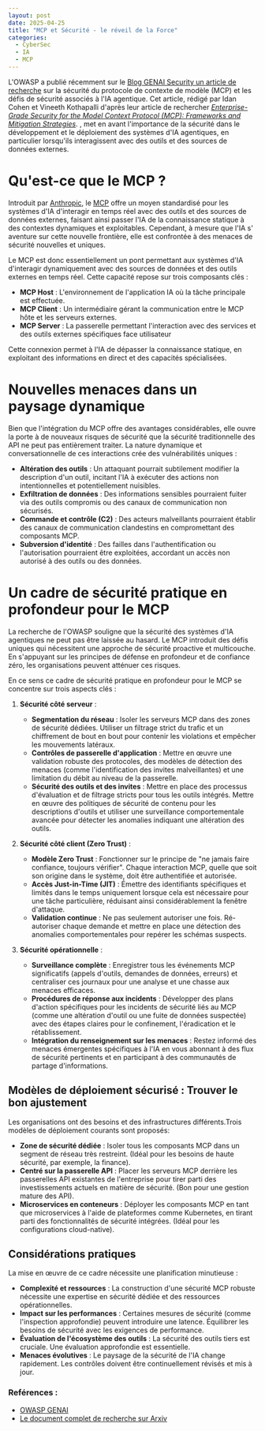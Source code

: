 ```yaml
---
layout: post
date: 2025-04-25
title: "MCP et Sécurité - le réveil de la Force"
categories:
  - CyberSec
  - IA
  - MCP
---
```


L'OWASP a publié récemment sur le [Blog GENAI Security un article de recherche](https://genai.owasp.org/2025/04/22/securing-ais-new-frontier-the-power-of-open-collaboration-on-mcp-security/) sur la sécurité du protocole de contexte
de modèle (MCP) et les défis de sécurité associés à l'IA agentique. Cet article, rédigé par Idan Cohen et Vineeth 
Kothapalli d'après leur article de rechercher [_Enterprise-Grade Security for the Model Context Protocol (MCP): 
Frameworks and Mitigation Strategies_](https://arxiv.org/abs/2504.08623).
, met en  avant l'importance de la sécurité dans le développement et le déploiement des systèmes d'IA 
agentiques, en particulier  lorsqu'ils interagissent avec des outils et des sources de données externes.

# Qu'est-ce que le MCP ?

Introduit par [Anthropic](https://www.anthropic.com/), le [MCP]({{home}}/2024/04/02/MCP/) offre un moyen standardisé
pour les systèmes d'IA d'interagir en temps réel avec des outils et des sources de données externes, faisant ainsi
passer l'IA de la connaissance statique à des contextes dynamiques et exploitables. Cependant, à mesure que l'IA s'
aventure sur cette nouvelle frontière, elle est confrontée à des menaces de sécurité nouvelles et uniques.

Le MCP est donc essentiellement un pont permettant aux systèmes d'IA d'interagir dynamiquement avec des sources de 
données et  des outils externes en temps réel. Cette capacité repose sur trois composants clés :

- **MCP Host** : L'environnement de l'application IA où la tâche principale est effectuée.
- **MCP Client** : Un intermédiaire gérant la communication entre le MCP hôte et les serveurs externes.
- **MCP Server** : La passerelle permettant l'interaction avec des services et des outils externes spécifiques face 
  utilisateur

Cette connexion permet à l'IA de dépasser la connaissance statique, en exploitant des informations en direct et des
capacités spécialisées.

# Nouvelles menaces dans un paysage dynamique

Bien que l'intégration du MCP offre des avantages considérables, elle ouvre la porte à de nouveaux risques de sécurité
que la sécurité traditionnelle des API ne peut pas entièrement traiter. La nature dynamique et conversationnelle de ces
interactions crée des vulnérabilités uniques :

- **Altération des outils** : Un attaquant pourrait subtilement modifier la description d'un outil, incitant l'IA à
  exécuter des actions non intentionnelles et potentiellement nuisibles.
- **Exfiltration de données** : Des informations sensibles pourraient fuiter via des outils compromis ou des canaux de
  communication non sécurisés.
- **Commande et contrôle (C2)** : Des acteurs malveillants pourraient établir des canaux de communication clandestins en
  compromettant des composants MCP.
- **Subversion d'identité** : Des failles dans l'authentification ou l'autorisation pourraient être exploitées,
  accordant un accès non autorisé à des outils ou des données.

# Un cadre de sécurité pratique en profondeur pour le MCP

La recherche de l'OWASP souligne que la sécurité des systèmes d'IA agentiques ne peut pas être laissée au hasard. Le MCP
introduit des défis uniques qui nécessitent une approche de sécurité proactive et multicouche. En s'appuyant sur les
principes de défense en profondeur et de confiance zéro, les organisations peuvent atténuer ces risques.

En ce sens ce cadre de sécurité pratique en profondeur pour le MCP se concentre sur trois aspects clés :

1. **Sécurité côté serveur** :
    - **Segmentation du réseau** : Isoler les serveurs MCP dans des zones de sécurité dédiées. Utiliser un filtrage
      strict du trafic et un chiffrement de bout en bout pour contenir les violations et empêcher les mouvements
      latéraux.
    - **Contrôles de passerelle d'application** : Mettre en œuvre une validation robuste des protocoles, des modèles de
      détection des menaces (comme l'identification des invites malveillantes) et une limitation du débit au niveau de
      la passerelle.
    - **Sécurité des outils et des invites** : Mettre en place des processus d'évaluation et de filtrage stricts pour
      tous les outils intégrés. Mettre en œuvre des politiques de sécurité de contenu pour les descriptions d'outils et
      utiliser une surveillance comportementale avancée pour détecter les anomalies indiquant une altération des outils.

2. **Sécurité côté client (Zero Trust)** :
    - **Modèle Zero Trust** : Fonctionner sur le principe de "ne jamais faire confiance, toujours vérifier". Chaque
      interaction MCP, quelle que soit son origine dans le système, doit être authentifiée et autorisée.
    - **Accès Just-in-Time (JIT)** : Émettre des identifiants spécifiques et limités dans le temps uniquement lorsque
      cela est nécessaire pour une tâche particulière, réduisant ainsi considérablement la fenêtre d'attaque.
    - **Validation continue** : Ne pas seulement autoriser une fois. Ré-autoriser chaque demande et mettre en place une
      détection des anomalies comportementales pour repérer les schémas suspects.

3. **Sécurité opérationnelle** :
    - **Surveillance complète** : Enregistrer tous les événements MCP significatifs (appels d'outils, demandes de
      données, erreurs) et centraliser ces journaux pour une analyse et une chasse aux menaces efficaces.
    - **Procédures de réponse aux incidents** : Développer des plans d'action spécifiques pour les incidents de sécurité
      liés au MCP (comme une altération d'outil ou une fuite de données suspectée) avec des étapes claires pour le
      confinement, l'éradication et le rétablissement.
    - **Intégration du renseignement sur les menaces** : Restez informé des menaces émergentes spécifiques à l'IA en
      vous abonnant à des flux de sécurité pertinents et en participant à des communautés de partage d'informations.


## Modèles de déploiement sécurisé : Trouver le bon ajustement

Les organisations ont des besoins et des infrastructures différents.Trois modèles de déploiement
courants sont proposés:

- **Zone de sécurité dédiée** : Isoler tous les composants MCP dans un segment de réseau très restreint. (Idéal pour les
  besoins de haute sécurité, par exemple, la finance).
- **Centré sur la passerelle API** : Placer les serveurs MCP derrière les passerelles API existantes de l'entreprise
  pour tirer parti des investissements actuels en matière de sécurité. (Bon pour une gestion mature des API).
- **Microservices en conteneurs** : Déployer les composants MCP en tant que microservices à l'aide de plateformes comme
  Kubernetes, en tirant parti des fonctionnalités de sécurité intégrées. (Idéal pour les configurations cloud-native).


## Considérations pratiques

La mise en œuvre de ce cadre nécessite une planification minutieuse :

- **Complexité et ressources** : La construction d'une sécurité MCP robuste nécessite une expertise en sécurité dédiée
  et des ressources opérationnelles.
- **Impact sur les performances** : Certaines mesures de sécurité (comme l'inspection approfondie) peuvent introduire
  une latence. Équilibrer les besoins de sécurité avec les exigences de performance.
- **Évaluation de l'écosystème des outils** : La sécurité des outils tiers est cruciale. Une évaluation approfondie est
  essentielle.
- **Menaces évolutives** : Le paysage de la sécurité de l'IA change rapidement. Les contrôles doivent être
  continuellement révisés et mis à jour.


### Reférences : 

- [OWASP GENAI](https://genai.owasp.org/)
- [Le document complet de recherche sur Arxiv](https://arxiv.org/abs/2504.08623)
